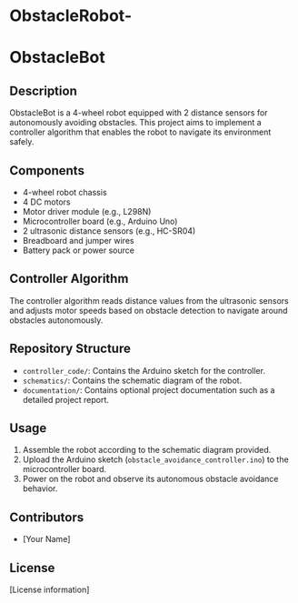 # ObstacleRobot-
# ObstacleBot

## Description
ObstacleBot is a 4-wheel robot equipped with 2 distance sensors for autonomously avoiding obstacles. This project aims to implement a controller algorithm that enables the robot to navigate its environment safely.

## Components
- 4-wheel robot chassis
- 4 DC motors
- Motor driver module (e.g., L298N)
- Microcontroller board (e.g., Arduino Uno)
- 2 ultrasonic distance sensors (e.g., HC-SR04)
- Breadboard and jumper wires
- Battery pack or power source

## Controller Algorithm
The controller algorithm reads distance values from the ultrasonic sensors and adjusts motor speeds based on obstacle detection to navigate around obstacles autonomously.

## Repository Structure
- `controller_code/`: Contains the Arduino sketch for the controller.
- `schematics/`: Contains the schematic diagram of the robot.
- `documentation/`: Contains optional project documentation such as a detailed project report.

## Usage
1. Assemble the robot according to the schematic diagram provided.
2. Upload the Arduino sketch (`obstacle_avoidance_controller.ino`) to the microcontroller board.
3. Power on the robot and observe its autonomous obstacle avoidance behavior.

## Contributors
- [Your Name]

## License
[License information]
